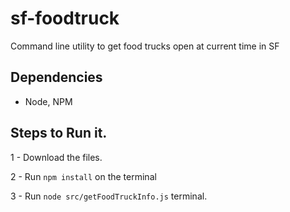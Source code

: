 # sf-foodtruck
Command line utility to get food trucks open at current time in SF

## Dependencies
- Node, NPM

## Steps to Run it.
1 - Download the files.

2 - Run `npm install` on the terminal

3 - Run `node src/getFoodTruckInfo.js` terminal.

